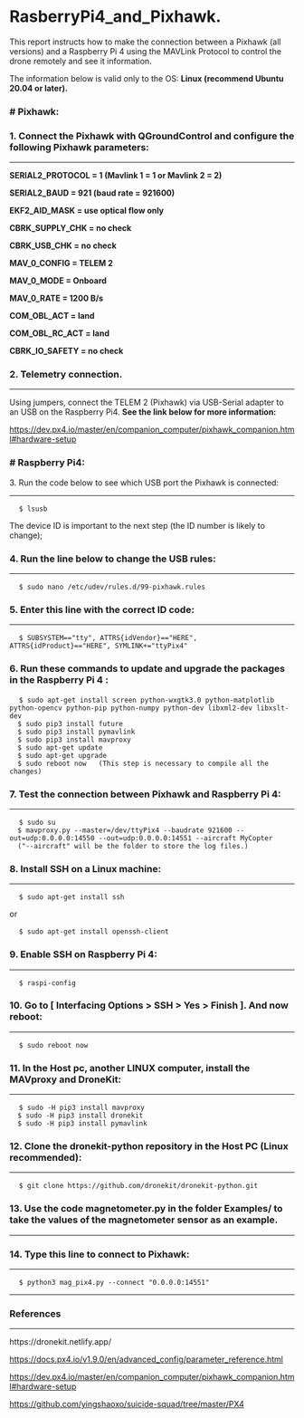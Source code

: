 <h1>
  RasberryPi4_and_Pixhawk.
</h1>
<p>
This report instructs how to make the connection between a Pixhawk (all versions) and a Raspberry Pi 4 using the MAVLink Protocol to control the drone remotely and see it information.
  
The information below is valid only to the OS: **Linux (recommend Ubuntu 20.04 or later).**
</p>
<h3>
 # Pixhawk:
</h3>
<h3>
  1. Connect the Pixhawk with QGroundControl and configure the following Pixhawk parameters:
</h3>

---
<p>

**SERIAL2_PROTOCOL = 1 (Mavlink 1 = 1 or Mavlink 2 = 2)**

**SERIAL2_BAUD = 921 (baud rate = 921600)**

**EKF2_AID_MASK = use optical flow only**

**CBRK_SUPPLY_CHK = no check**

**CBRK_USB_CHK = no check**

**MAV_0_CONFIG = TELEM 2**

**MAV_0_MODE = Onboard**

**MAV_0_RATE = 1200 B/s**

**COM_OBL_ACT = land**

**COM_OBL_RC_ACT = land**

**CBRK_IO_SAFETY = no check**

</p>
<h3>
  2. Telemetry connection.
</h3>

---
Using jumpers, connect the TELEM 2 (Pixhawk) via USB-Serial adapter to an USB on the Raspberry Pi4.
**See the link below for more information:**

https://dev.px4.io/master/en/companion_computer/pixhawk_companion.html#hardware-setup
<h3>
<h3>
 # Raspberry Pi4:
</h3>
  3. Run the code below to see which USB port the Pixhawk is connected: 
</h3>

---
<pre>
  <code>$ lsusb
</code></pre>
<p>
  The device ID is important to the next step (the ID number is likely to change);
</p>
<h3>
  4. Run the line below to change the USB rules:
</h3>

---
<pre>
  <code>$ sudo nano /etc/udev/rules.d/99-pixhawk.rules
</code></pre>
<h3>
  5. Enter this line with the correct ID code:
</h3>

---
<pre>
  <code>$ SUBSYSTEM=="tty", ATTRS{idVendor}=="HERE", ATTRS{idProduct}=="HERE", SYMLINK+="ttyPix4"
</code></pre>
<h3>
6. Run these commands to update and upgrade the packages in the Raspberry Pi 4 : 
</h3>
<pre>
  <code>$ sudo apt-get install screen python-wxgtk3.0 python-matplotlib python-opencv python-pip python-numpy python-dev libxml2-dev libxslt-dev
  $ sudo pip3 install future
  $ sudo pip3 install pymavlink
  $ sudo pip3 install mavproxy
  $ sudo apt-get update
  $ sudo apt-get upgrade
  $ sudo reboot now   (This step is necessary to compile all the changes)
</code></pre>
<h3>
  7. Test the connection between Pixhawk and Raspberry Pi 4: 
</h3>

---
<pre>
  <code>$ sudo su
  $ mavproxy.py --master=/dev/ttyPix4 --baudrate 921600 --out=udp:0.0.0.0:14550 --out=udp:0.0.0.0:14551 --aircraft MyCopter
  ("--aircraft" will be the folder to store the log files.)
</code></pre>
<h3>
8. Install SSH on a Linux machine:
</h3>

---
<pre>
  <code>$ sudo apt-get install ssh
</code></pre>
or
<pre>
  <code>$ sudo apt-get install openssh-client
</code></pre>
<h3>
  9. Enable SSH on Raspberry Pi 4:
</h3>
  
---
<pre>
  <code>$ raspi-config
</code></pre>

<h3>
  10. Go to [ Interfacing Options > SSH > Yes > Finish ]. And now reboot:
</h3>

---
<pre>
  <code>$ sudo reboot now
</code></pre>
<h3>
  11. In the Host pc, another LINUX computer, install the MAVproxy and DroneKit:
</h3>

---
<pre>
  <code>$ sudo -H pip3 install mavproxy
  $ sudo -H pip3 install dronekit
  $ sudo -H pip3 install pymavlink
</code></pre>
<h3>
  12. Clone the dronekit-python repository in the Host PC (Linux recommended): 
</h3>

---
<pre>
  <code>$ git clone https://github.com/dronekit/dronekit-python.git
</code></pre>
<h3>
  13. Use the code magnetometer.py in the folder Examples/ to take the values of the magnetometer sensor as an example.
</h3>

---
<h3>
  14. Type this line to connect to Pixhawk: 
</h3>

---
<pre>
  <code>$ python3 mag_pix4.py --connect "0.0.0.0:14551"
</code></pre>

---
<h3>
References
</h3>

---
<p>
  https://dronekit.netlify.app/

  https://docs.px4.io/v1.9.0/en/advanced_config/parameter_reference.html
  
  https://dev.px4.io/master/en/companion_computer/pixhawk_companion.html#hardware-setup
  
  https://github.com/yingshaoxo/suicide-squad/tree/master/PX4
</p>
